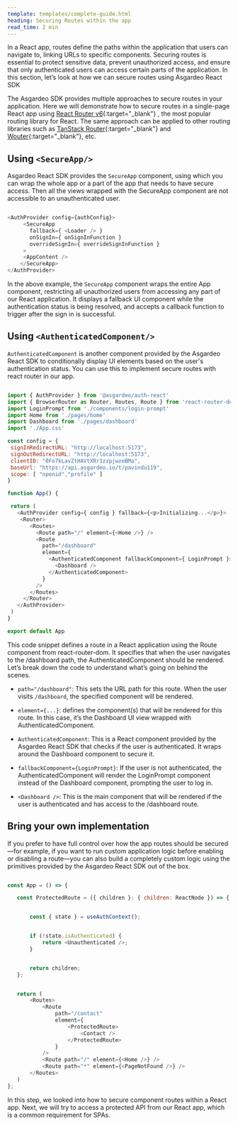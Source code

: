```yaml
---
template: templates/complete-guide.html
heading: Securing Routes within the app
read_time: 2 min
---
```


In a React app, routes define the paths within the application that users can navigate to, linking URLs to specific components. Securing routes is essential to protect sensitive data, prevent unauthorized access, and ensure that only authenticated users can access certain parts of the application. In this section, let’s look at how we can secure routes using Asgardeo React SDK

The Asgardeo SDK provides multiple approaches to secure routes in your application. Here we will demonstrate how to secure routes in a single-page React app using [React Router v6](https://reactrouter.com/en/main){:target="_blank"} , the most popular routing library for React. The same approach can be applied to other routing libraries such as [TanStack Router](https://tanstack.com/router/latest){:target="_blank"}  and [Wouter](https://github.com/molefrog/wouter){:target="_blank"}, etc.

## Using `<SecureApp/>`

Asgardeo React SDK provides the  `SecureApp` component, using which you can wrap the whole app or a part of the app that needs to have secure access. Then all the views wrapped with the SecureApp component are not accessible to an unauthenticated user.

```javascript

<AuthProvider config={authConfig}>
     <SecureApp
       fallback={ <Loader /> }
       onSignIn={ onSignInFunction }
       overrideSignIn={ overrideSignInFunction }
     >
     <AppContent />
    </SecureApp>
</AuthProvider>

```

In the above example, the `SecureApp` component wraps the entire App component, restricting all unauthorized users from accessing any part of our React application. It displays a fallback UI component while the authentication status is being resolved, and accepts a callback function to trigger after the sign in is successful.

## Using `<AuthenticatedComponent/>`

`AuthenticatedComponent` is another component provided by the Asgardeo React SDK to conditionally display UI elements based on the user's authentication status. You can use this to implement secure routes with react router in our app.

```javascript

import { AuthProvider } from '@asgardeo/auth-react'
import { BrowserRouter as Router, Routes, Route } from 'react-router-dom'
import LoginPrompt from './components/login-prompt'
import Home from './pages/home'
import Dashboard from './pages/dashboard'
import './App.css'

const config = {
 signInRedirectURL: "http://localhost:5173",
 signOutRedirectURL: "http://localhost:5173",
 clientID: "0Fo7kLavZtHAVtXRr1zzpjwzeBMa",
 baseUrl: "https://api.asgardeo.io/t/pavindu119",
 scope: [ "openid","profile" ]
}

function App() {

 return (
   <AuthProvider config={ config } fallback={<p>Initializing...</p>}>
    <Router>
       <Routes>
         <Route path="/" element={<Home />} />
         <Route
           path="/dashboard"
           element={
             <AuthenticatedComponent fallbackComponent={ LoginPrompt }>
               <Dashboard />
             </AuthenticatedComponent>
           }
         />
       </Routes>
     </Router>
   </AuthProvider>
 )
}

export default App

```

This code snippet defines a route in a React application using the Route component from react-router-dom. It specifies that when the user navigates to the /dashboard path, the AuthenticatedComponent should be rendered. Let’s break down the code to understand what’s going on behind the scenes.

- `path="/dashboard"`: This sets the URL path for this route. When the user visits `/dashboard`, the specified component will be rendered.

- `element={...}`: defines the component(s) that will be rendered for this route. In this case, it’s the Dashboard UI view wrapped with AuthenticatedComponent.

- `AuthenticatedComponent`: This is a React component provided by the Asgardeo React SDK that checks if the user is authenticated. It wraps around the Dashboard component to secure it.

- `fallbackComponent={LoginPrompt}`: If the user is not authenticated, the AuthenticatedComponent will render the LoginPrompt component instead of the Dashboard component, prompting the user to log in.

- `<Dashboard />`: This is the main component that will be rendered if the user is authenticated and has access to the /dashboard route.

## Bring your own implementation

If you prefer to have full control over how the app routes should be secured—for example, if you want to run custom application logic before enabling or disabling a route—you can also build a completely custom logic using the primitives provided by the Asgardeo React SDK out of the box.

```javascript

const App = () => {

   const ProtectedRoute = ({ children }: { children: ReactNode }) => {


       const { state } = useAuthContext();


       if (!state.isAuthenticated) {
           return <Unauthenticated />;
       }


       return children;
   };


   return (
       <Routes>
           <Route
               path="/contact"
               element={
                   <ProtectedRoute>
                       <Contact />
                   </ProtectedRoute>
               }
           />
           <Route path="/" element={<Home />} />
           <Route path="*" element={<PageNotFound />} />
       </Routes>
   )
};


```

In this step, we looked into how to secure component routes within a React app. Next, we will try to access a protected API from our React app, which is a common requirement for SPAs.
